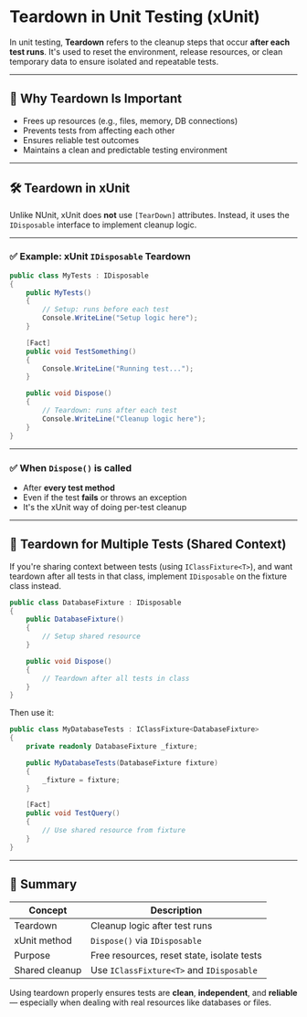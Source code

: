 # Teardown in Unit Testing (xUnit)

In unit testing, **Teardown** refers to the cleanup steps that occur **after each test runs**. It's used to reset the environment, release resources, or clean temporary data to ensure isolated and repeatable tests.

---

## 🧪 Why Teardown Is Important

- Frees up resources (e.g., files, memory, DB connections)
- Prevents tests from affecting each other
- Ensures reliable test outcomes
- Maintains a clean and predictable testing environment

---

## 🛠️ Teardown in xUnit

Unlike NUnit, xUnit does **not** use `[TearDown]` attributes. Instead, it uses the `IDisposable` interface to implement cleanup logic.

---

### ✅ Example: xUnit `IDisposable` Teardown

```csharp
public class MyTests : IDisposable
{
    public MyTests()
    {
        // Setup: runs before each test
        Console.WriteLine("Setup logic here");
    }

    [Fact]
    public void TestSomething()
    {
        Console.WriteLine("Running test...");
    }

    public void Dispose()
    {
        // Teardown: runs after each test
        Console.WriteLine("Cleanup logic here");
    }
}
```

---

### ✅ When `Dispose()` is called

- After **every test method**
- Even if the test **fails** or throws an exception
- It's the xUnit way of doing per-test cleanup

---

## 🧪 Teardown for Multiple Tests (Shared Context)

If you're sharing context between tests (using `IClassFixture<T>`), and want teardown after all tests in that class, implement `IDisposable` on the fixture class instead.

```csharp
public class DatabaseFixture : IDisposable
{
    public DatabaseFixture()
    {
        // Setup shared resource
    }

    public void Dispose()
    {
        // Teardown after all tests in class
    }
}
```

Then use it:

```csharp
public class MyDatabaseTests : IClassFixture<DatabaseFixture>
{
    private readonly DatabaseFixture _fixture;

    public MyDatabaseTests(DatabaseFixture fixture)
    {
        _fixture = fixture;
    }

    [Fact]
    public void TestQuery()
    {
        // Use shared resource from fixture
    }
}
```

---

## 🧾 Summary

| Concept        | Description                               |
|----------------|-------------------------------------------|
| Teardown       | Cleanup logic after test runs             |
| xUnit method   | `Dispose()` via `IDisposable`             |
| Purpose        | Free resources, reset state, isolate tests|
| Shared cleanup | Use `IClassFixture<T>` and `IDisposable`  |

Using teardown properly ensures tests are **clean**, **independent**, and **reliable** — especially when dealing with real resources like databases or files.
